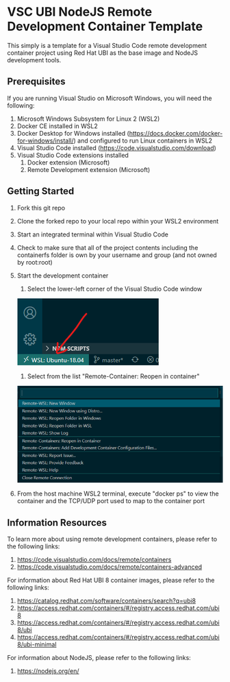 # VSC UBI NodeJS Remote Development Container Template
This simply is a template for a Visual Studio Code remote development container project using Red Hat UBI as the base image and NodeJS development tools.

## Prerequisites
If you are running Visual Studio on Microsoft Windows, you will need the following:

1. Microsoft Windows Subsystem for Linux 2 (WSL2)
1. Docker CE installed in WSL2
1. Docker Desktop for Windows installed (https://docs.docker.com/docker-for-windows/install/) and configured to run Linux containers in WSL2
1. Visual Studio Code installed (https://code.visualstudio.com/download)
1. Visual Studio Code extensions installed
   1. Docker extension (Microsoft)
   1. Remote Development extension (Microsoft)

## Getting Started

1. Fork this git repo
1. Clone the forked repo to your local repo within your WSL2 environment
1. Start an integrated terminal within Visual Studio Code
1. Check to make sure that all of the project contents including the containerfs folder is own by your username and group (and not owned by root:root)
1. Start the development container
   1. Select the lower-left corner of the Visual Studio Code window

   ![VSC Lower Left Corner](docs/images/vsc-lower-left.png)
   1. Select from the list "Remote-Container: Reopen in container"
   
   ![VSC Reopen In Container](docs/images/vsc-reopen-in-container.png)
1. From the host machine WSL2 terminal, execute "docker ps" to view the container and the TCP/UDP port used to map to the container port

## Information Resources
To learn more about using remote development containers, please refer to the following links:

1. https://code.visualstudio.com/docs/remote/containers
1. https://code.visualstudio.com/docs/remote/containers-advanced

For information about Red Hat UBI 8 container images, please refer to the following links:

1. https://catalog.redhat.com/software/containers/search?q=ubi8
1. https://access.redhat.com/containers/#/registry.access.redhat.com/ubi8
1. https://access.redhat.com/containers/#/registry.access.redhat.com/ubi8/ubi
1. https://access.redhat.com/containers/#/registry.access.redhat.com/ubi8/ubi-minimal

For information about NodeJS, please refer to the following links:

1. https://nodejs.org/en/